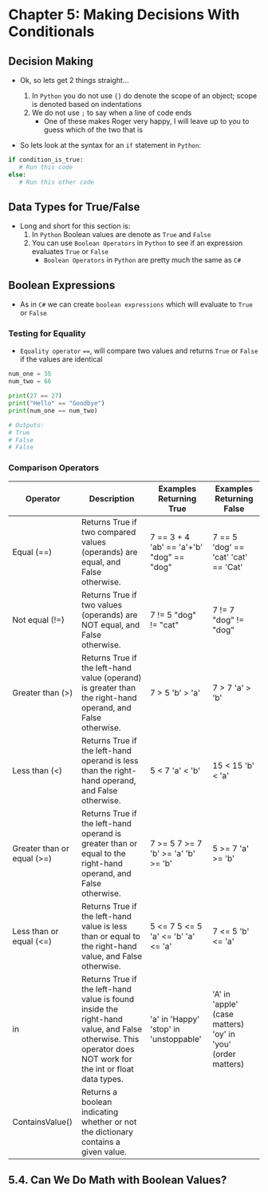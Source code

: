 # Chapter 5: Making Decisions With Conditionals
## Decision Making
* Ok, so lets get 2 things straight...
  1. In `Python` you do not use `{}` do denote the scope of an object; scope is denoted based on indentations
  2. We do not use `;` to say when a line of code ends
     * One of these makes Roger very happy, I will leave up to you to guess which of the two that is

* So lets look at the syntax for an `if` statement in `Python`:
```python
if condition_is_true:
   # Run this code
else:
   # Run this other code
```

## Data Types for True/False
* Long and short for this section is:
  1. In `Python` Boolean values are denote as `True` and `False`
  2. You can use `Boolean Operators` in `Python` to see if an expression evaluates `True` or `False`
     * `Boolean Operators` in `Python` are pretty much the same as `C#`

## Boolean Expressions
* As in `C#` we can create `boolean expressions` which will evaluate to `True` or `False`

### Testing for Equality
* `Equality operator` `==`, will compare two values and returns `True` or `False` if the values are identical
```python
num_one = 55
num_two = 66

print(27 == 27)
print("Hello" == "Goodbye")
print(num_one == num_two)

# Outputs:
# True
# False
# False
```

### Comparison Operators
| Operator                   | Description                                                                                                                                                 | Examples Returning True                   | Examples Returning False                                    |
| -------------------------- | ----------------------------------------------------------------------------------------------------------------------------------------------------------- | ----------------------------------------- | ----------------------------------------------------------- |
| Equal (==)                 | Returns True if two compared values (operands) are equal, and False otherwise.                                                                              | 7 == 3 + 4 'ab' == 'a'+'b' "dog" == "dog" | 7 == 5 'dog' == 'cat' 'cat' == 'Cat'                        |
| Not equal (!=)             | Returns True if two values (operands) are NOT equal, and False otherwise.                                                                                   | 7 != 5 "dog" != "cat"                     | 7 != 7 "dog" != "dog"                                       |
| Greater than (>)           | Returns True if the left-hand value (operand) is greater than the right-hand operand, and False otherwise.                                                  | 7 > 5 'b' > 'a'                           | 7 > 7 'a' > 'b'                                             |
| Less than (<)              | Returns True if the left-hand operand is less than the right-hand operand, and False otherwise.                                                             | 5 < 7 'a' < 'b'                           | 15 < 15 'b' < 'a'                                           |
| Greater than or equal (>=) | Returns True if the left-hand operand is greater than or equal to the right-hand operand, and False otherwise.                                              | 7 >= 5 7 >= 7 'b' >= 'a' 'b' >= 'b'       | 5 >= 7 'a' >= 'b'                                           |
| Less than or equal (<=)    | Returns True if the left-hand value is less than or equal to the right-hand value, and False otherwise.                                                     | 5 <= 7 5 <= 5 'a' <= 'b' 'a' <= 'a'       | 7 <= 5 'b' <= 'a'                                           |
| in                         | Returns True if the left-hand value is found inside the right-hand value, and False otherwise. This operator does NOT work for the int or float data types. | 'a' in 'Happy' 'stop' in 'unstoppable'    | 'A' in 'apple' (case matters) 'oy' in 'you' (order matters) |
| ContainsValue()            | Returns a boolean indicating whether or not the dictionary contains a given value.                                                                          |                                           |                                                             |

## 5.4. Can We Do Math with Boolean Values?
